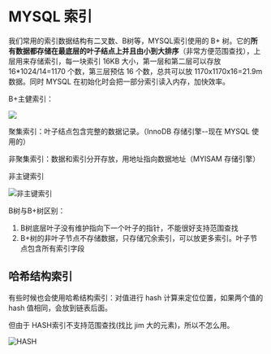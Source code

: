 # MYSQL 索引

我们常用的索引数据结构有二叉数、B树等，MYSQL索引使用的 B+ 树。它的**所有数据都存储在最底层的叶子结点上并且由小到大排序**（非常方便范围查找），上层用来存储索引，每一块索引 16KB 大小，第一层和第二层可以存放  16*1024/14=1170 个数，第三层预估 16 个数，总共可以放 1170x1170x16=21.9m数据。同时 MYSQL 在初始化时会把一部分索引读入内存，加快效率。

B+主健索引：

![](D:\1-Learning\MD-NOTE\数据库\img\b+.jpg)



聚集索引：叶子结点包含完整的数据记录。（InnoDB 存储引擎--现在 MYSQL 使用的）

非聚集索引：数据和索引分开存放，用地址指向数据地址（MYISAM 存储引擎）



非主键索引

![非主键索引](D:\1-Learning\MD-NOTE\数据库\img\非主键索引.jpg)

B树与B+树区别：

1. B树底层叶子没有维护指向下一个叶子的指针，不能很好支持范围查找
2. B+树的非叶子节点不存储数据，只存储冗余索引，可以放更多索引。叶子节点包含所有索引字段

## 哈希结构索引

有些时候也会使用哈希结构索引：对值进行 hash 计算来定位位置，如果两个值的 hash 值相同，会放到链表后面。

但由于 HASH索引不支持范围查找(找比 jim 大的元素)，所以不怎么用。

![HASH](D:\1-Learning\MD-NOTE\数据库\img\HASH.jpg)

